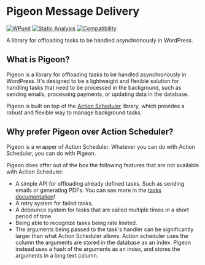 # Pigeon Message Delivery

[![WPunit](https://github.com/stellarwp/pigeon/actions/workflows/tests-php.yml/badge.svg)](https://github.com/stellarwp/pigeon/actions/workflows/tests-php.yml?query=branch%3Amain)
[![Static Analysis](https://github.com/stellarwp/pigeon/actions/workflows/static-analysis.yml/badge.svg)](https://github.com/stellarwp/pigeon/actions/workflows/static-analysis.yml?query=branch%3Amain)
[![Compatibility](https://github.com/stellarwp/pigeon/actions/workflows/compatibility.yml/badge.svg)](https://github.com/stellarwp/pigeon/actions/workflows/compatibility.yml?query=branch%3Amain)

A library for offloading tasks to be handled asynchronously in WordPress.

## What is Pigeon?

Pigeon is a library for offloading tasks to be handled asynchronously in WordPress. It's designed to be a lightweight and flexible solution for handling tasks that need to be processed in the background, such as sending emails, processing payments, or updating data in the database.

Pigeon is built on top of the [Action Scheduler](https://actionscheduler.org/) library, which provides a robust and flexible way to manage background tasks.

## Why prefer Pigeon over Action Scheduler?

Pigeon is a wrapper of Action Scheduler. Whatever you can do with Action Scheduler, you can do with Pigeon.

Pigeon does offer out of the box the following features that are not available with Action Scheduler:

- A simple API for offloading already defined tasks. Such as sending emails or generating PDFs. You can see more in the [tasks documentation](./docs/tasks.md)!
- A retry system for failed tasks.
- A debounce system for tasks that are called multiple times in a short period of time.
- Being able to recognize tasks being rate limited.
- The arguments being passed to the task's handler can be significantly larger than what Action Scheduler allows. Action scheduler uses the column the arguments are stored in the database as an index. Pigeon instead uses a hash of the arguments as an index, and stores the arguments in a long text column.
